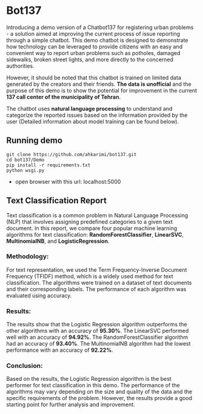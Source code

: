 # Bot137
Introducing a demo version of a Chatbot137 for registering urban problems - a solution aimed at improving the current process of issue reporting through a simple chatbot. This demo chatbot is designed to demonstrate how technology can be leveraged to provide citizens with an easy and convenient way to report urban problems such as potholes, damaged sidewalks, broken street lights, and more directly to the concerned authorities.

However, it should be noted that this chatbot is trained on limited data generated by the creators and their friends. **The data is unofficial** and the purpose of this demo is to show the potential for improvement in the current **137 call center of the municipality of Tehran**.

The chatbot uses **natural language processing** to understand and categorize the reported issues based on the information provided by the user (Detailed information about model training can be found below).

## Running demo
````
git clone https://github.com/ahkarimi/bot137.git
cd bot137/Demo
pip install -r requirements.txt
python wsgi.py
````
- open browser with this url: localhost:5000

## Text Classification Report
Text classification is a common problem in Natural Language Processing (NLP) that involves assigning predefined categories to a given text document. In this report, we compare four popular machine learning algorithms for text classification: **RandomForestClassifier**, **LinearSVC**, **MultinomialNB**, and **LogisticRegression**.

### Methodology:
For text representation, we used the Term Frequency-Inverse Document Frequency (TFIDF) method, which is a widely used method for text classification. The algorithms were trained on a dataset of text documents and their corresponding labels. The performance of each algorithm was evaluated using accuracy.

### Results:
The results show that the Logistic Regression algorithm outperforms the other algorithms with an accuracy of **95.30%**. The LinearSVC performed well with an accuracy of **94.92%**. The RandomForestClassifier algorithm had an accuracy of **93.40%**. The MultinomialNB algorithm had the lowest performance with an accuracy of **92.22%**.

### Conclusion:
Based on the results, the Logistic Regression algorithm is the best performer for text classification in this demo. The performance of the algorithms may vary depending on the size and quality of the data and the specific requirements of the problem. However, the results provide a good starting point for further analysis and improvement.
